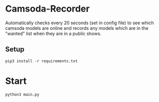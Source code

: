 # Camsoda-Recorder
Automatically checks every 20 seconds (set in config file) to see which camsoda models are online and records any models which are in the "wanted" list when they are in a public shows.

## Setup

```shell
pip3 install -r requirements.txt
```

# Start

```shell
python3 main.py
```